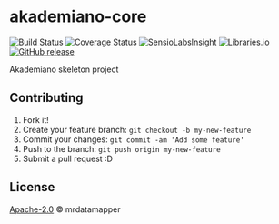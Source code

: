 # akademiano-core
[![Build Status](https://travis-ci.org/mrdatamapper/akademiano-menu.svg?branch=master)](https://travis-ci.org/mrdatamapper/akademiano-menu)
[![Coverage Status](https://coveralls.io/repos/github/mrdatamapper/akademiano-menu/badge.svg)](https://coveralls.io/github/mrdatamapper/akademiano-menu)
[![SensioLabsInsight](https://insight.sensiolabs.com/projects/16e60d46-2c0d-4d5f-a717-6b72ba021bf3/mini.png)](https://insight.sensiolabs.com/projects/16e60d46-2c0d-4d5f-a717-6b72ba021bf3)
[![Libraries.io ](https://img.shields.io/librariesio/github/mrdatamapper/akademiano-menu.svg)](https://libraries.io/github/mrdatamapper/akademiano-menu)
[![GitHub release](https://img.shields.io/github/release/mrdatamapper/akademiano-menu.svg)]()

Akademiano skeleton project


## Contributing

1. Fork it!
2. Create your feature branch: `git checkout -b my-new-feature`
3. Commit your changes: `git commit -am 'Add some feature'`
4. Push to the branch: `git push origin my-new-feature`
5. Submit a pull request :D

## License

[Apache-2.0](https://www.apache.org/licenses/LICENSE-2.0) © mrdatamapper
